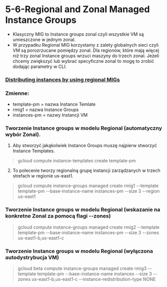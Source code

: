 # 5-6-Regional and Zonal Managed Instance Groups

- Klasyczny MIG to Instance groups zonal czyli wszystkie VM są umieszczone w jednym zonal.
- W przypadku Regional MIG korzystamy z zalety globalnych sieci czyli VM są porozrzucane pomiędzy zonal. Dla regionów, które mają więcej niż trzy zonal Instance groups wrzuci maszyny do trzech zonal. Jeżeli chcemy zwiększyć lub wybrać specyficzne zonal to mogę to zrobić dodając parametry w CLI.

### [Distributing instances by using regional MIGs](https://cloud.google.com/compute/docs/instance-groups/distributing-instances-with-regional-instance-groups)

### Zmienne:
- template-pm = nazwa Instance Temlate
- rmig1 = nazwa Instance Groups
- instances-pm = nazwy Instancji VM

### Tworzenie Instance groups w modelu Regional (automatyczny wybór Zonal). 

1. Aby stworzyć jakąkolwiek Instance Groups muszę najpierw stworzyć Instance Templates.

> gcloud compute instance-templates create template-pm

2. To polecenie tworzy regionalną grupę instancji zarządzanych w trzech strefach w regionie us-east1.

> gcloud compute instance-groups managed create rmig1 --template template-pm --base-instance-name instances-pm --size 3 --region us-east1

### Tworzenie Instance groups w modelu Regional (wskazanie na konkretne Zonal za pomocą flagi --zones)

> gcloud compute instance-groups managed create rmig2 --template template-pm --base-instance-name instances-pm --size 3 --zones us-east1-b,us-east1-c

### Tworzenie Instance groups w modelu Regional (wyłączona autodystrybucja VM)

> gcloud beta compute instance-groups managed create rmig3 --template template-pm --base-instance-name instances --size 3 --zones us-east1-b,us-east1-c --instance-redistribution-type NONE


